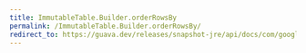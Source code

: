 ```yaml
---
title: ImmutableTable.Builder.orderRowsBy
permalink: /ImmutableTable.Builder.orderRowsBy/
redirect_to: https://guava.dev/releases/snapshot-jre/api/docs/com/google/common/collect/ImmutableTable.Builder.html#orderRowsBy-java.util.Comparator-
---
```

